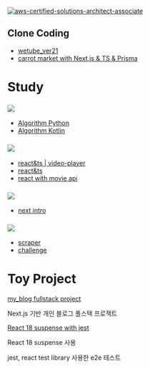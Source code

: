 
[![aws-certified-solutions-architect-associate](https://velog.velcdn.com/images/wjdghks963/post/012d6c20-a756-4ebf-96e5-1638f5c0cca4/image.png)](https://www.credly.com/badges/5a24b923-2e52-413e-ab41-0e2fe7b21846/public_url)


## Clone Coding

- [wetube_ver21](https://github.com/wjdghks963/wetube_ver2)
- [carrot market with Next.js & TS & Prisma](https://github.com/wjdghks963/clone-carrot-market)

# Study


### <img src="https://img.shields.io/badge/Algorithm-00BCB4?style=for-the-badge&logo=theAlgorithms&logoColor=white">

- [Algorithm Python](https://github.com/wjdghks963/algorithm)
- [Algorithm Kotlin](https://github.com/wjdghks963/algorithm_kotlin)

###  <img src="https://img.shields.io/badge/REACT-61dafb?style=for-the-badge&logo=React&logoColor=white">

- [react&ts | video-player](https://github.com/wjdghks963/video-project)
- [react&ts](https://github.com/wjdghks963/typescrip-react-demo)
- [react with movie api](https://github.com/wjdghks963/nomflix)

### <img src="https://img.shields.io/badge/Next-000000?style=for-the-badge&logo=Next&logoColor=white">


- [next intro](https://github.com/wjdghks963/nextjs-intro)


### <img src="https://img.shields.io/badge/Python-3776AB?style=for-the-badge&logo=Python&logoColor=white">

- [scraper](https://github.com/wjdghks963/python_scraper)
- [challenge](https://github.com/wjdghks963/challenge_python)


# Toy Project

[my_blog fullstack project](https://github.com/wjdghks963/my-blog)

Next.js 기반 개인 블로그 풀스택 프로젝트

[React 18 suspense with jest](https://github.com/wjdghks963/suspenseWithReactQuery)

React 18 suspense 사용

jest, react test library 사용한 e2e 테스트




<!---
wjdghks963/wjdghks963 is a ✨ special ✨ repository because its `README.md` (this file) appears on your GitHub profile.
You can click the Preview link to take a look at your changes.
--->
